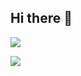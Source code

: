 ## Hi there 👋

<!--
**Pedrijj/Pedrijj** is a ✨ _special_ ✨ repository because its `README.md` (this file) appears on your GitHub profile.

Here are some ideas to get you started:

- 🔭 I’m currently working on ...
- 🌱 I’m currently learning ...
- 👯 I’m looking to collaborate on ...
- 🤔 I’m looking for help with ...
- 💬 Ask me about ...
- 📫 How to reach me: ...
- 😄 Pronouns: ...
- ⚡ Fun fact: ...
-->
![](https://media1.tenor.com/m/k_Gtz1ObkSAAAAAd/porsche-911-gt3-porsche.gif)

![](https://media1.tenor.com/m/3gsLerarTKQAAAAd/911-gt3-touring-porsche.gif)
